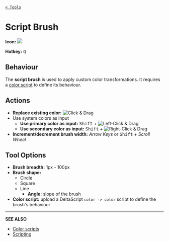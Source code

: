 [`< Tools`](./tools.md)

# Script Brush

**Icon:** ![](https://raw.githubusercontent.com/stipple-effect/stipple-effect/master/res/icons/script_brush.png)

**Hotkey:** <kbd>Q</kbd>

## Behaviour

The **script brush** is used to apply custom color transformations. It requires a [color script](./color-scripts.md) to define its behaviour.

## Actions

* **Replace existing color:** ![Click & Drag](./assets/ui/click-drag.gif "Click & Drag")
* Use system colors as input
  * **Use primary color as input:** <kbd>Shift</kbd> + ![Left-Click & Drag](./assets/ui/left-click-drag.gif "Left-Click & Drag")
  * **Use secondary color as input:** <kbd>Shift</kbd> + ![Right-Click & Drag](./assets/ui/right-click-drag.gif "Right-Click & Drag")
* **Increment/decrement brush width:** *Arrow Keys* or <kbd>Shift</kbd> + *Scroll Wheel*

## Tool Options

* **Brush breadth:** 1px - 100px
* **Brush shape:**
  * Circle
  * Square
  * Line
    * **Angle:** slope of the brush
* **Color script:** upload a DeltaScript `color -> color` script to define the brush's behaviour

---

**SEE ALSO**

* [Color scripts](./color-scripts.md)
* [Scripting](./scripting.md)
